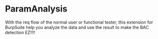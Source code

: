 # ParamAnalysis
With the req flow of the normal user or functional tester, this extension for BurpSuite help you analyze the data and use the result to make the BAC detection EZ!!!!
